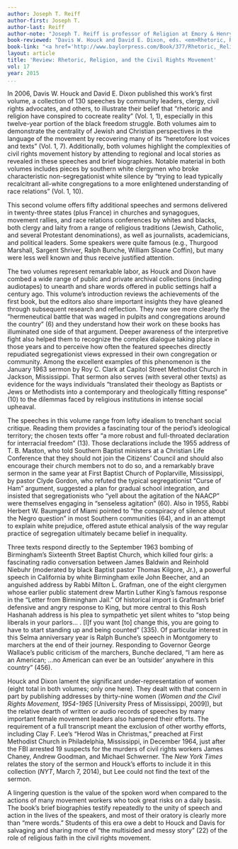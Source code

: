```yaml
---
author: Joseph T. Reiff
author-first: Joseph T.
author-last: Reiff
author-note: "Joseph T. Reiff is professor of Religion at Emory & Henry College."
book-reviewed: "Davis W. Houck and David E. Dixon, eds. <em>Rhetoric, Religion, and the Civil Rights Movement,1954-1965</em>, Volume 2. Waco: Baylor University Press, 2014. 511 pp. ISBN 978-1-60258-965-0."
book-link: "<a href='http://www.baylorpress.com/Book/377/Rhetoric,_Religion,_and_the_Civil_Rights_Movement,_1954-1965.html'>Publisher's Website </a>"
layout: article
title: 'Review: Rhetoric, Religion, and the Civil Rights Movement'
vol: 17
year: 2015
...
```


In 2006, Davis W. Houck and David E. Dixon published this work’s first volume, a collection of 130 speeches by community leaders, clergy, civil rights advocates, and others, to illustrate their belief that “rhetoric and religion have conspired to cocreate reality” (Vol. 1, 1), especially in this twelve-year portion of the black freedom struggle. Both volumes aim to demonstrate the centrality of Jewish and Christian perspectives in the language of the movement by recovering many of its “heretofore lost voices and texts” (Vol. 1, 7).  Additionally, both volumes highlight the complexities of civil rights movement history by attending to regional and local stories as revealed in these speeches and brief biographies. Notable material in both volumes includes pieces by southern white clergymen who broke characteristic non-segregationist white silence by “trying to lead typically recalcitrant all-white congregations to a more enlightened understanding of race relations” (Vol. 1, 10). 

This second volume offers fifty additional speeches and sermons delivered in twenty-three states (plus France) in churches and synagogues, movement rallies, and race relations conferences by whites and blacks, both clergy and laity from a range of religious traditions (Jewish, Catholic, and several Protestant denominations), as well as journalists, academicians, and political leaders. Some speakers were quite famous (e.g., Thurgood Marshall, Sargent Shriver, Ralph Bunche, William Sloane Coffin), but many were less well known and thus receive justified attention.

The two volumes represent remarkable labor, as Houck and Dixon have combed a wide range of public and private archival collections (including audiotapes) to unearth and share words offered in public settings half a century ago. This volume’s introduction reviews the achievements of the first book, but the editors also share important insights they have gleaned through subsequent research and reflection. They now see more clearly the “hermeneutical battle that was waged in pulpits and congregations around the country” (6) and they understand how their work on these books has illuminated one side of that argument. Deeper awareness of the interpretive fight also helped them to recognize the complex dialogue taking place in those years and to perceive how often the featured speeches directly repudiated segregationist views expressed in their own congregation or community. Among the excellent examples of this phenomenon is the January 1963 sermon by Roy C. Clark at Capitol Street Methodist Church in Jackson, Mississippi. That sermon also serves (with several other texts) as evidence for the ways individuals “translated their theology as Baptists or Jews or Methodists into a contemporary and theologically fitting response” (10) to the dilemmas faced by religious institutions in intense social upheaval.   

The speeches in this volume range from lofty idealism to trenchant social critique. Reading them provides a fascinating tour of the period’s ideological territory; the chosen texts offer “a more robust and full-throated declaration for interracial freedom” (13). Those declarations include the 1955 address of T. B. Maston, who told Southern Baptist ministers at a Christian Life Conference that they should not join the Citizens’ Council and should also encourage their church members not to do so, and a remarkably brave sermon in the same year at First Baptist Church of Poplarville, Mississippi, by pastor Clyde Gordon, who refuted the typical segregationist “Curse of Ham” argument, suggested a plan for gradual school integration, and insisted that segregationists who “yell about the agitation of the NAACP” were themselves engaging in “senseless agitation” (60). Also in 1955, Rabbi Herbert W. Baumgard of Miami pointed to “the conspiracy of silence about the Negro question” in most Southern communities (64), and in an attempt to explain white prejudice, offered astute ethical analysis of the way regular practice of segregation ultimately became belief in inequality.

Three texts respond directly to the September 1963 bombing of Birmingham’s Sixteenth Street Baptist Church, which killed four girls: a fascinating radio conversation between James Baldwin and Reinhold Niebuhr (moderated by black Baptist pastor Thomas Kilgore, Jr.), a powerful speech in California by white Birmingham exile John Beecher, and an anguished address by Rabbi Milton L. Grafman, one of the eight clergymen whose earlier public statement drew Martin Luther King’s famous response in the “Letter from Birmingham Jail.” Of historical import is Grafman’s brief defensive and angry response to King, but more central to this Rosh Hashanah address is his plea to sympathetic yet silent whites to “stop being liberals in your parlors... . [I]f you want [to] change this, you are going to have to start standing up and being counted” (335). Of particular interest in this Selma anniversary year is Ralph Bunche’s speech in Montgomery to marchers at the end of their journey. Responding to Governor George Wallace’s public criticism of the marchers, Bunche declared, “I am here as an American; …no American can ever be an ‘outsider’ anywhere in this country” (456).

Houck and Dixon lament the significant under-representation of women (eight total in both volumes; only one here). They dealt with that concern in part by publishing addresses by thirty-nine women (*Women and the Civil Rights Movement, 1954-1965* [University Press of Mississippi, 2009]), but the relative dearth of written or audio records of speeches by many important female movement leaders also hampered their efforts. The requirement of a full transcript meant the exclusion of other worthy efforts, including Clay F. Lee’s “Herod Was in Christmas,” preached at First Methodist Church in Philadelphia, Mississippi, in December 1964, just after the FBI arrested 19 suspects for the murders of civil rights workers James Chaney, Andrew Goodman, and Michael Schwerner. The *New York Times* relates the story of the sermon and Houck’s efforts to include it in this collection (*NYT*, March 7, 2014), but Lee could not find the text of the sermon. 

A lingering question is the value of the spoken word when compared to the actions of many movement workers who took great risks on a daily basis. The book’s brief biographies testify repeatedly to the unity of speech and action in the lives of the speakers, and most of their oratory is clearly more than “mere words.” Students of this era owe a debt to Houck and Davis for salvaging and sharing more of “the multisided and messy story” (22) of the role of religious faith in the civil rights movement.
